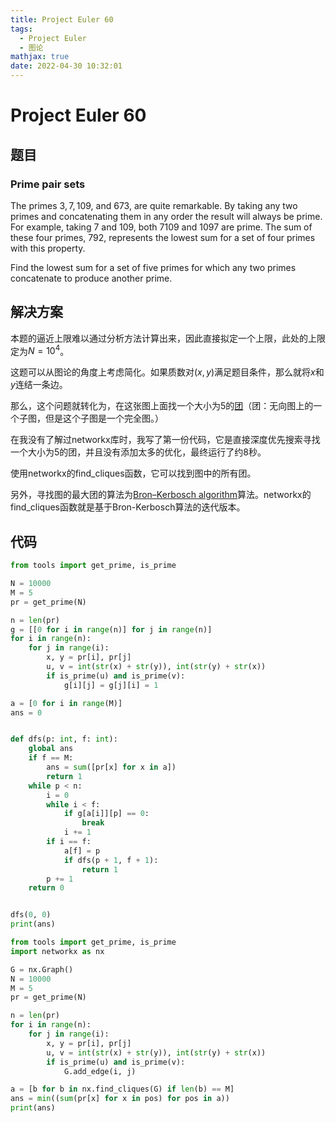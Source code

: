 ```yaml
---
title: Project Euler 60
tags:
  - Project Euler
  - 图论
mathjax: true
date: 2022-04-30 10:32:01
---
```


<escape><!-- more --></escape>

# Project Euler 60

## 题目

### Prime pair sets

The primes $3, 7, 109,$ and $673$, are quite remarkable. By taking any two primes and concatenating them in any order the result will always be prime. For example, taking $7$ and $109$, both $7109$ and $1097$ are prime. The sum of these four primes, $792$, represents the lowest sum for a set of four primes with this property.

Find the lowest sum for a set of five primes for which any two primes concatenate to produce another prime.

## 解决方案

本题的逼近上限难以通过分析方法计算出来，因此直接拟定一个上限，此处的上限定为$N=10^4$。

这题可以从图论的角度上考虑简化。如果质数对$(x,y)$满足题目条件，那么就将$x$和$y$连结一条边。

那么，这个问题就转化为，在这张图上面找一个大小为$5$的[团](https://en.wikipedia.org/wiki/Clique_(graph_theory))（团：无向图上的一个子图，但是这个子图是一个完全图。）

在我没有了解过networkx库时，我写了第一份代码，它是直接深度优先搜索寻找一个大小为$5$的团，并且没有添加太多的优化，最终运行了约$8$秒。

使用networkx的find_cliques函数，它可以找到图中的所有团。

另外，寻找图的最大团的算法为[Bron–Kerbosch algorithm](https://en.wikipedia.org/wiki/Bron%E2%80%93Kerbosch_algorithm)算法。networkx的find_cliques函数就是基于Bron-Kerbosch算法的迭代版本。

## 代码

```py
from tools import get_prime, is_prime

N = 10000
M = 5
pr = get_prime(N)

n = len(pr)
g = [[0 for i in range(n)] for j in range(n)]
for i in range(n):
    for j in range(i):
        x, y = pr[i], pr[j]
        u, v = int(str(x) + str(y)), int(str(y) + str(x))
        if is_prime(u) and is_prime(v):
            g[i][j] = g[j][i] = 1

a = [0 for i in range(M)]
ans = 0


def dfs(p: int, f: int):
    global ans
    if f == M:
        ans = sum([pr[x] for x in a])
        return 1
    while p < n:
        i = 0
        while i < f:
            if g[a[i]][p] == 0:
                break
            i += 1
        if i == f:
            a[f] = p
            if dfs(p + 1, f + 1):
                return 1
        p += 1
    return 0


dfs(0, 0)
print(ans)
```

```py
from tools import get_prime, is_prime
import networkx as nx

G = nx.Graph()
N = 10000
M = 5
pr = get_prime(N)

n = len(pr)
for i in range(n):
    for j in range(i):
        x, y = pr[i], pr[j]
        u, v = int(str(x) + str(y)), int(str(y) + str(x))
        if is_prime(u) and is_prime(v):
            G.add_edge(i, j)

a = [b for b in nx.find_cliques(G) if len(b) == M]
ans = min((sum(pr[x] for x in pos) for pos in a))
print(ans)
```
